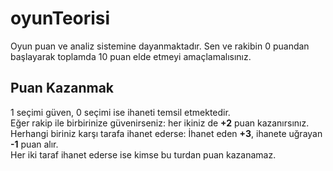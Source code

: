 # oyunTeorisi
Oyun puan ve analiz sistemine dayanmaktadır. Sen ve rakibin 0 puandan başlayarak toplamda 10 puan elde etmeyi amaçlamalısınız.
## Puan Kazanmak
1 seçimi güven, 0 seçimi ise ihaneti temsil etmektedir.<br>
Eğer rakip ile birbirinize güvenirseniz: her ikiniz de **+2** puan kazanırsınız.<br>
Herhangi biriniz karşı tarafa ihanet ederse: İhanet eden **+3**, ihanete uğrayan **-1** puan alır.<br>
Her iki taraf ihanet ederse ise kimse bu turdan puan kazanamaz.
